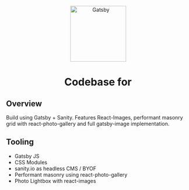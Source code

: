 <p align="center">
  <a href="https://heuliecher.kana.jetzt/">
    <img alt="Gatsby" src="https://cdn.sanity.io/images/74ftimmm/production/0b13f403bf734e27ebaf1d676492dea5611f3a09-276x153.png" width="153" />
  </a>
</p>

<h1 align="center">
  Codebase for 
</h1>

<h2>Overview</h2>
<p>Build using Gatsby + Sanity. Features React-Images, performant masonry grid with react-photo-gallery and full gatsby-image implementation.</p>

<h2>Tooling</h2>
<ul>
<li>Gatsby JS</li>
<li>CSS Modules</li>
<li>sanity.io as headless CMS / BYOF</li>
<li>Performant masonry using react-photo-gallery</li>
<li>Photo Lightbox with react-images</li>
</ul>

